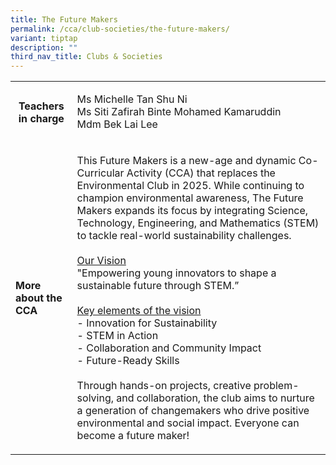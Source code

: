 ```yaml
---
title: The Future Makers
permalink: /cca/club-societies/the-future-makers/
variant: tiptap
description: ""
third_nav_title: Clubs & Societies
---
```

<p></p>
<table style="minWidth: 50px">
<colgroup>
<col>
<col>
</colgroup>
<tbody>
<tr>
<th rowspan="1" colspan="1">
<p><strong>Teachers in charge</strong>
</p>
<p></p>
</th>
<td rowspan="1" colspan="1">
<p>Ms Michelle Tan Shu Ni
<br>Ms Siti Zafirah Binte Mohamed Kamaruddin
<br>Mdm Bek Lai Lee</p>
</td>
</tr>
<tr>
<td rowspan="1" colspan="1">
<p><strong>More about the CCA</strong>
</p>
</td>
<td rowspan="1" colspan="1">
<p>This Future Makers is a new-age and dynamic Co-Curricular Activity (CCA)
that replaces the Environmental Club in 2025. While continuing to champion
environmental awareness, The Future Makers expands its focus by integrating
Science, Technology, Engineering, and Mathematics (STEM) to tackle real-world
sustainability challenges.
<br>
<br><u>Our Vision</u>
<br>"Empowering young innovators to shape a sustainable future through STEM.”
<br>
<br><u>Key elements of the vision</u>
<br>- Innovation for Sustainability
<br>- STEM in Action
<br>- Collaboration and Community Impact
<br>- Future-Ready Skills
<br>
<br>Through hands-on projects, creative problem-solving, and collaboration,
the club aims to nurture a generation of changemakers who drive positive
environmental and social impact. Everyone can become a future maker!</p>
</td>
</tr>
</tbody>
</table>
<p></p>